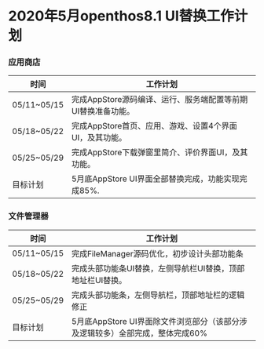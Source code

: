 # 2020年5月openthos8.1 UI替换工作计划

### 应用商店
时间|工作计划
---|---
05/11~05/15|完成AppStore源码编译、运行、服务端配置等前期UI替换准备功能。
05/18~05/22|完成AppStore首页、应用、游戏、设置4个界面UI，及其功能。
05/25~05/29|完成AppStore下载弹窗里简介、评价界面UI，及其功能。
目标计划|5月底AppStore UI界面全部替换完成，功能实现完成85%.

### 文件管理器
时间|工作计划
---|---
05/11~05/15|完成FileManager源码优化，初步设计头部功能条
05/18~05/22|完成头部功能条UI替换，左侧导航栏UI替换，顶部地址栏UI替换。
05/25~05/29|完成头部功能条，左侧导航栏，顶部地址栏的逻辑修正
目标计划|5月底AppStore UI界面除文件浏览部分（该部分涉及逻辑较多）全部完成，整体完成60%
